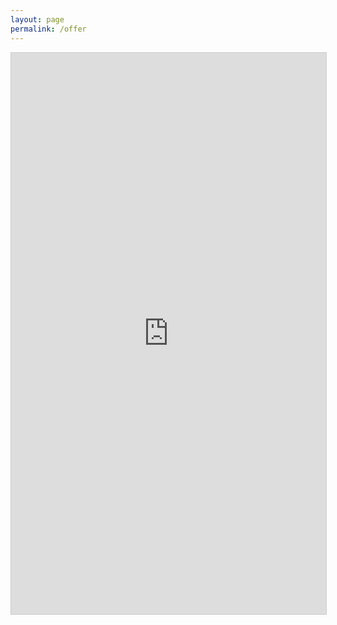 ```yaml
---
layout: page
permalink: /offer
---
```

<script src="https://static.airtable.com/js/embed/embed_snippet_v1.js"></script><iframe class="airtable-embed airtable-dynamic-height" src="https://airtable.com/embed/shrVNO2T6MWSv8Ibc?backgroundColor=cyan" frameborder="0" onmousewheel="" width="100%" height="898.166667" style="background: transparent; border: 1px solid #ccc;"></iframe>

